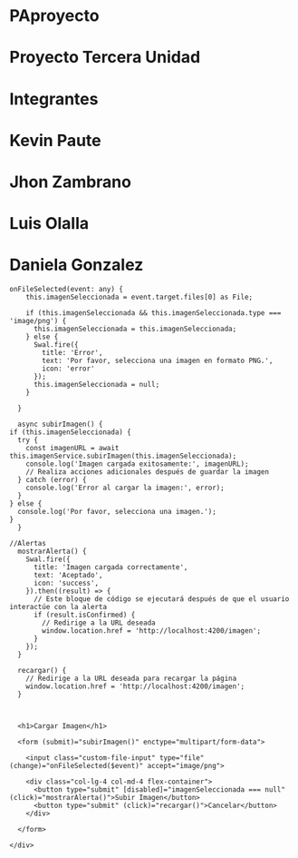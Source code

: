 # PAproyecto
# Proyecto Tercera Unidad 
# Integrantes
# Kevin Paute
# Jhon Zambrano
# Luis Olalla 
# Daniela Gonzalez 


    onFileSelected(event: any) {
        this.imagenSeleccionada = event.target.files[0] as File;
    
        if (this.imagenSeleccionada && this.imagenSeleccionada.type === 'image/png') {
          this.imagenSeleccionada = this.imagenSeleccionada;
        } else {
          Swal.fire({
            title: 'Error',
            text: 'Por favor, selecciona una imagen en formato PNG.',
            icon: 'error'
          });
          this.imagenSeleccionada = null;
        }
    
      }

      async subirImagen() {
    if (this.imagenSeleccionada) {
      try {
        const imagenURL = await this.imagenService.subirImagen(this.imagenSeleccionada);
        console.log('Imagen cargada exitosamente:', imagenURL);
        // Realiza acciones adicionales después de guardar la imagen
      } catch (error) {
        console.log('Error al cargar la imagen:', error);
      }
    } else {
      console.log('Por favor, selecciona una imagen.');
    }
      }

    //Alertas
      mostrarAlerta() {
        Swal.fire({
          title: 'Imagen cargada correctamente',
          text: 'Aceptado',
          icon: 'success',
        }).then((result) => {
          // Este bloque de código se ejecutará después de que el usuario interactúe con la alerta
          if (result.isConfirmed) {
            // Redirige a la URL deseada
            window.location.href = 'http://localhost:4200/imagen';
          }
        });
      }
    
      recargar() {
        // Redirige a la URL deseada para recargar la página
        window.location.href = 'http://localhost:4200/imagen';
      }

      

      <h1>Cargar Imagen</h1>
    
      <form (submit)="subirImagen()" enctype="multipart/form-data">
        
        <input class="custom-file-input" type="file" (change)="onFileSelected($event)" accept="image/png">
    
        <div class="col-lg-4 col-md-4 flex-container">
          <button type="submit" [disabled]="imagenSeleccionada === null" (click)="mostrarAlerta()">Subir Imagen</button>
          <button type="submit" (click)="recargar()">Cancelar</button>
        </div>
    
      </form>
    
    </div>
        


  

